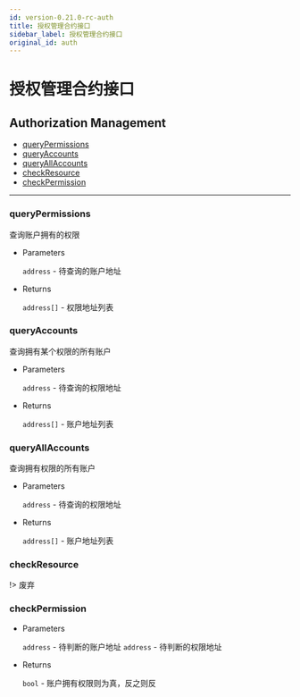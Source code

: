 ```yaml
---
id: version-0.21.0-rc-auth
title: 授权管理合约接口
sidebar_label: 授权管理合约接口
original_id: auth
---
```

# 授权管理合约接口

<h2 class="hover-list">Authorization Management</h2>

* [queryPermissions](#queryPermissions)
* [queryAccounts](#queryAccounts)
* [queryAllAccounts](#queryAllAccounts)
* [checkResource](#checkResource)
* [checkPermission](#checkPermission)

* * *

### queryPermissions

查询账户拥有的权限

* Parameters
    
    `address` - 待查询的账户地址

* Returns
    
    `address[]` - 权限地址列表

### queryAccounts

查询拥有某个权限的所有账户

* Parameters
    
    `address` - 待查询的权限地址

* Returns
    
    `address[]` - 账户地址列表

### queryAllAccounts

查询拥有权限的所有账户

* Parameters
    
    `address` - 待查询的权限地址

* Returns
    
    `address[]` - 账户地址列表

### checkResource

!> 废弃

### checkPermission

* Parameters
    
    `address` - 待判断的账户地址 `address` - 待判断的权限地址

* Returns
    
    `bool` - 账户拥有权限则为真，反之则反